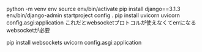 python -m venv env
source env/bin/activate
pip install django==3.1.3
env/bin/django-admin startproject config .
pip install uvicorn
uvicorn config.asgi:application
これだとwebsocketプロトコルが使えなくてerrになる
websocketが必要

pip install websockets
uvicorn config.asgi:application
